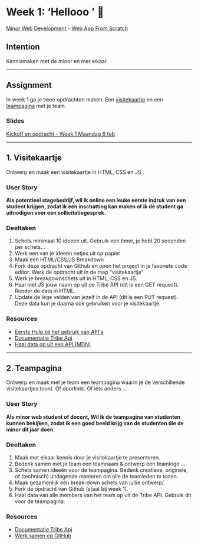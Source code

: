 # Week 1: ‘Hellooo ’ 🤸

[Minor Web Development](https://github.com/cmda-minor-web/) - [Web App From Scratch](https://github.com/cmda-minor-web/web-app-from-scratch-2122)

## Intention

Kennismaken met de minor en met elkaar.

---  

## Assignment

In week 1 ga je twee opdrachten maken. Een [visitekaartje](#1-visitekaartje) en een [teampagina](#2-teampagina) met je team.

### Slides

[Kickoff en opdracht - Week 1 Maandag 6 feb](...)

---

## 1. Visitekaartje

Ontwerp en maak een visitekaartje in HTML, CSS en JS .

### User Story

**Als potentieel stagebedrijf,
wil ik online een leuke eerste indruk van een student krijgen,
zodat ik een inschatting kan maken of ik de student ga uitnodigen voor een sollicitatiegesprek.**

### Deeltaken

1. Schets minimaal 10 ideeen uit. Gebruik een timer, je hebt 20 seconden per schets...
2. Werk een van je ideeën netjes uit op papier
3. Maak een HTML/CSS/JS Breakdown 
4. Fork deze opdracht van Github en open het project in je favoriete code editor. Werk de opdracht uit in de map "visitekaartje"
5. Werk je breakdownschets uit in HTML, CSS en JS.
6. Haal met JS jouw naam op uit de Tribe API (dit is een GET request). Render de data in HTML.
7. Update de lege velden van jezelf in de API (dit is een PUT request). Deze data kun je daarna ook gebruiken voor je visitekaartje.

### Resources

- [Eerste Hulp bij het gebruik van API's](https://cmda-minor-web.github.io/kickoff-2021/eerste-hulp-bij-het-gebruik-van-apis.pdf)
- [Documentatie Tribe Api](https://whois.fdnd.nl/docs)
- [Haal data op uit een API (MDN)](https://developer.mozilla.org/en-US/docs/Learn/JavaScript/Client-side_web_APIs/Fetching_data)

---

## 2. Teampagina

Ontwerp en maak met je team een teampagina waarin je de verschillende visitekaartjes toont. Of doorlinkt. Of iets anders ...

### User Story

**Als minor web student of docent,
Wil ik de teampagina van studenten kunnen bekijken,
zodat ik een goed beeld krijg van de studenten die de minor dit jaar doen.**

### Deeltaken

1. Maak met elkaar kennis door je visitekaartje te presenteren.
2. Bedenk samen met je team een teamnaam & ontwerp een teamlogo …
3. Schets samen ideeën voor de teampagina. Bedenk creatieve, originele, of (technisch) uitdagende manieren om alle de teamleden te tonen.
4. Maak gezamenlijk een break-down schets van jullie ontwerp/
5. Fork de opdracht van Github (staat bij week 1).
6. Haal data van alle members van het team op uit de Tribe API. Gebruik dit voor de teampagina.

### Resources

- [Documentatie Tribe Api](https://whois.fdnd.nl/docs)
- [Werk samen op GitHub](https://github.com/udit-001/Collaboration-For-Beginners)
